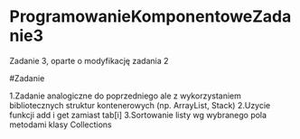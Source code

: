 # ProgramowanieKomponentoweZadanie3
Zadanie 3, oparte o modyfikację zadania 2

#Zadanie 

 1.Zadanie analogiczne do poprzedniego ale z wykorzystaniem bibliotecznych struktur kontenerowych (np. ArrayList, Stack)
 2.Uzycie funkcji add i get zamiast tab[i]
 3.Sortowanie listy wg wybranego pola metodami klasy Collections
